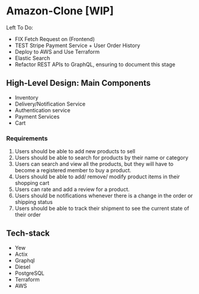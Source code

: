 # Amazon-Clone [WIP]
Left To Do: 
-  FIX Fetch Request on (Frontend)
-  TEST Stripe Payment Service + User Order History 
-  Deploy to AWS and Use Terraform 
-  Elastic Search
-  Refactor REST APIs to GraphQL, ensuring to document this stage
## High-Level Design: Main Components
- Inventory
- Delivery/Notification Service
- Authentication service 
- Payment Services 
- Cart 
### Requirements
1. Users should be able to add new products to sell 
2. Users should be able to search for products by their name or category 
3. Users can search and view all the products, but they will have to become a registered member to buy a product.
4. Users should be able to add/ remove/ modify product items in their shopping cart 
5. Users can rate and add a review for a product.
6. Users should be notifications whenever there is a change in the order or shipping status
7. Users should be able to track their shipment to see the current state of their order 
## Tech-stack
- Yew         
- Actix           
- Graphql        
- Diesel           
- PostgreSQL
- Terraform 
- AWS


